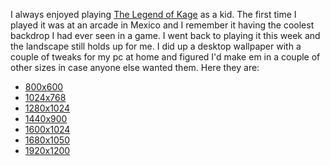 ---
layout: post
wordpress_id: 30
wordpress_url: http://noesbueno.com/?p=30
date: '2005-11-28 21:49:09 -0600'
date_gmt: '2005-11-29 02:49:09 -0600'
body: |
  <p>I always enjoyed playing <a href="http://en.wikipedia.org/wiki/The_Legend_of_Kage">The Legend of Kage</a> as a kid.  The first time I played it was at an arcade in Mexico and I remember it having the coolest backdrop I had ever seen in a game. I went back to playing it this week and the landscape still holds up for me.  I did up a desktop wallpaper with a couple of tweaks for my pc at home and figured I'd make em in a couple of other sizes in case anyone else wanted them.  Here they are: </p>
  <ul>
  <li><a href="http://www.noesbueno.com/images/wallpapers/legend_of_kage/kage800x600.gif">800x600</a></li>
  <li><a href="http://www.noesbueno.com/images/wallpapers/legend_of_kage/kage1024x768.gif">1024x768</a></li>
  <li><a href="http://www.noesbueno.com/images/wallpapers/legend_of_kage/kage1280x1024.gif">1280x1024</a></li>
  <li><a href="http://www.noesbueno.com/images/wallpapers/legend_of_kage/kage1440x900.gif">1440x900</a></li>
  <li><a href="http://www.noesbueno.com/images/wallpapers/legend_of_kage/kage1600x1024.gif">1600x1024</a></li>
  <li><a href="http://www.noesbueno.com/images/wallpapers/legend_of_kage/kage1680x1050.gif">1680x1050</a></li>
  <li><a href="http://www.noesbueno.com/images/wallpapers/legend_of_kage/kage1920x1200.gif">1920x1200</a></li>
  </ul>
---